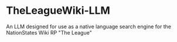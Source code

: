 # TheLeagueWiki-LLM
An LLM designed for use as a native language search engine for the NationStates Wiki RP "The League"

